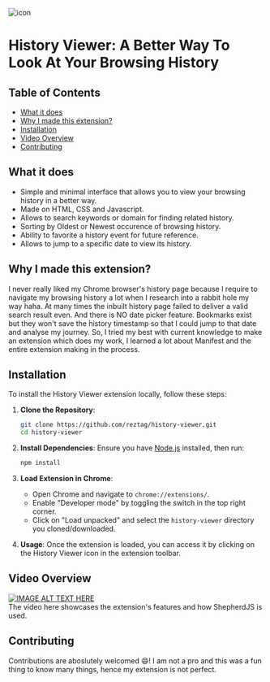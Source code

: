 ![icon](https://github.com/reztag/history-viewer/assets/107931002/186f636a-71b8-4b80-ad56-534656e7037b)

# History Viewer: A Better Way To Look At Your Browsing History

## Table of Contents

- [What it does](#what-it-does)
- [Why I made this extension?](#why-i-made-this-extension)
- [Installation](#installation)
- [Video Overview](#video-overview)
- [Contributing](#contributing)
  
## What it does
- Simple and minimal interface that allows you to view your browsing history in a better way.
- Made on HTML, CSS and Javascript.
- Allows to search keywords or domain for finding related history.
- Sorting by Oldest or Newest occurence of browsing history.
- Ability to favorite a history event for future reference.
- Allows to jump to a specific date to view its history.

## Why I made this extension?
I never really liked my Chrome browser's history page because I require to navigate my browsing history a lot when I research into a rabbit hole my way haha. At many times the inbuilt history page failed to deliver a valid search result even. And there is NO date picker feature. Bookmarks exist but they won't save the history timestamp so that I could jump to that date and analyse my journey.
So, I tried my best with current knowledge to make an extension which does my work, I learned a lot about Manifest and the entire extension making in the process.

## Installation

To install the History Viewer extension locally, follow these steps:

1. **Clone the Repository**:
    ```bash
    git clone https://github.com/reztag/history-viewer.git
    cd history-viewer
    ```

2. **Install Dependencies**:
    Ensure you have [Node.js](https://nodejs.org/) installed, then run:
    ```bash
    npm install
    ```
    
3. **Load Extension in Chrome**:
    - Open Chrome and navigate to `chrome://extensions/`.
    - Enable "Developer mode" by toggling the switch in the top right corner.
    - Click on "Load unpacked" and select the `history-viewer` directory you cloned/downloaded.

4. **Usage**:
Once the extension is loaded, you can access it by clicking on the History Viewer icon in the extension toolbar.

## Video Overview
[![IMAGE ALT TEXT HERE](https://img.youtube.com/vi/8vO4EtdjC8I/0.jpg)](https://www.youtube.com/watch?v=8vO4EtdjC8I)
<br> The video here showcases the extension's features and how ShepherdJS is used.

## Contributing
Contributions are aboslutely welcomed 😄! I am not a pro and this was a fun thing to know many things, hence my extension is not perfect.
